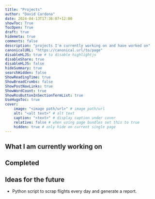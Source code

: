 ```yaml
---
title: "Projects"
author: "David Cardona"
date: 2024-04-13T17:36:07+12:00
showToc: True
TocOpen: True
draft: true
hidemeta: true
comments: false
description: "projects I'm currently working on and have worked on"
canonicalURL: "https://canonical.url/to/page"
disableHLJS: true # to disable highlightjs
disableShare: true
disableHLJS: false
hideSummary: true
searchHidden: false
ShowReadingTime: true
ShowBreadCrumbs: false
ShowPostNavLinks: true
ShowWordCount: true
ShowRssButtonInSectionTermList: true
UseHugoToc: true
cover:
    image: "<image path/url>" # image path/url
    alt: "<alt text>" # alt text
    caption: "<text>" # display caption under cover
    relative: false # when using page bundles set this to true
    hidden: true # only hide on current single page
---
```

## What I am currently working on 

## Completed

## Ideas for the future

- Python script to scrap flights every day and generate a report.